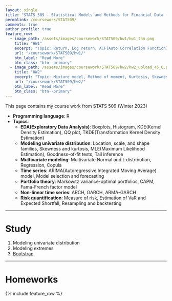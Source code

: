 ```yaml
---
layout: single
title: "STATS 509 - Statistical Models and Methods for Financial Data (In progress)"
permalink: /coursework/STAT509/
comments: true
author_profile: true
feature_row:
  - image_path: /assets/images/coursework/STAT509/hw1/hw1_thm.png
    title: "HW1"
    excerpt: "Topic: Return, Log return, ACF(Auto Correlation Function), QQ plot, VaR(Value at Risk), Coupon bond"
    url: "/coursework/STAT509/hw1/"
    btn_label: "Read More"
    btn_class: "btn--primary"	
  - image_path: /assets/images/coursework/STAT509/hw2/hw2_upload_45_0.png
    title: "HW2"
    excerpt: "Topic: Mixture model, Method of moment, Kurtosis, Skewness, KDE(Kernal Density Estimator), MLE(Maximum Likelihood Estimation)"
    url: "/coursework/STAT509/hw2/"
    btn_label: "Read More"
    btn_class: "btn--primary"	
---
```


This page contains my course work from STATS 509 (Winter 2023)

- **Programming language**: R
- **Topics**: 
    - **EDA(Exploratory Data Analysis)**: Boxplots, Histogram, KDE(Kernel Density Estimation), QQ plot, TKDE(Transformation Kernel Density Estimation)
    - **Modeling univariate distribution**: Location, scale, and shape families, Skewness and kurtosis, MLE(Maximum Likelihood Estimation), Goodness-of-fit tests, Tail inference
    - **Multivariate modeling**: Multivariate Normal and t-distribution, Regression, Copula
    - **Time series**: ARIMA(Autoregressive Integrated Moving Average) model, Model selection and forecasting
    - **Portfolio theory**: Markowitz variance-optimal portfolios, CAPM, Fama-French factor model
    - **Non-linear time series**: ARCH, GARCH, ARMA-GARCH
    - **Risk quantification**: Measure of risk, Estimation of VaR and Expected Shortfall, Resampling and backtesting 
    
***

# Study

1. Modeling univariate distribution 
2. Modeling extremes 
3. [Bootstrap](https://junwoo-data.github.io/coursework/STAT509/study/bootstrap/)

***

# Homeworks

{% include feature_row %}